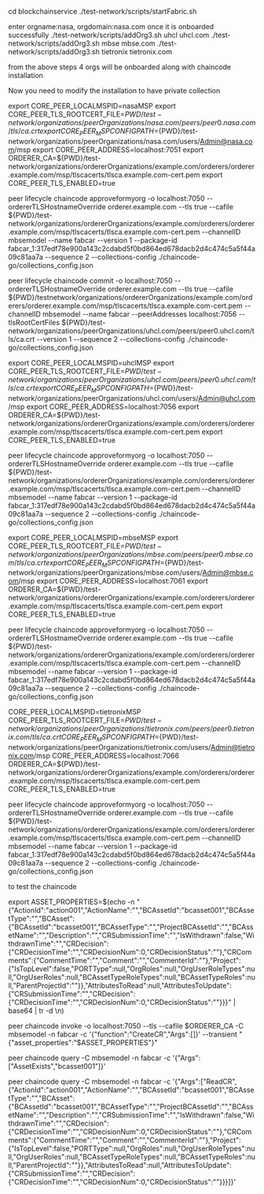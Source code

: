 cd blockchainservice
./test-network/scripts/startFabric.sh

enter orgname:nasa, orgdomain:nasa.com
once it is onboarded successfully
./test-network/scripts/addOrg3.sh uhcl uhcl.com
./test-network/scripts/addOrg3.sh mbse mbse.com
./test-network/scripts/addOrg3.sh tietronix tietronix.com

from the above steps 4 orgs will be onboarded along with chaincode installation 

Now you need to modify the installation to have private collection

export CORE_PEER_LOCALMSPID=nasaMSP
export CORE_PEER_TLS_ROOTCERT_FILE=${PWD}/test-network/organizations/peerOrganizations/nasa.com/peers/peer0.nasa.com/tls/ca.crt
export CORE_PEER_MSPCONFIGPATH=${PWD}/test-network/organizations/peerOrganizations/nasa.com/users/Admin@nasa.com/msp
export CORE_PEER_ADDRESS=localhost:7051
export ORDERER_CA=${PWD}/test-network/organizations/ordererOrganizations/example.com/orderers/orderer.example.com/msp/tlscacerts/tlsca.example.com-cert.pem
export CORE_PEER_TLS_ENABLED=true

peer lifecycle chaincode approveformyorg -o localhost:7050 --ordererTLSHostnameOverride orderer.example.com --tls true --cafile ${PWD}/test-network/organizations/ordererOrganizations/example.com/orderers/orderer.example.com/msp/tlscacerts/tlsca.example.com-cert.pem --channelID mbsemodel --name fabcar --version 1 --package-id fabcar_1:317edf78e900a143c2cdabd5f0bd864ed678dacb2d4c474c5a5f44a09c81aa7a --sequence 2 --collections-config ./chaincode-go/collections_config.json

peer lifecycle chaincode commit -o localhost:7050 --ordererTLSHostnameOverride orderer.example.com --tls true --cafile ${PWD}/testnetwork/organizations/ordererOrganizations/example.com/orderers/orderer.example.com/msp/tlscacerts/tlsca.example.com-cert.pem --channelID mbsemodel --name fabcar --peerAddresses localhost:7056 --tlsRootCertFiles ${PWD}/test-network/organizations/peerOrganizations/uhcl.com/peers/peer0.uhcl.com/tls/ca.crt --version 1 --sequence 2 --collections-config ./chaincode-go/collections_config.json



export CORE_PEER_LOCALMSPID=uhclMSP
export CORE_PEER_TLS_ROOTCERT_FILE=${PWD}/test-network/organizations/peerOrganizations/uhcl.com/peers/peer0.uhcl.com/tls/ca.crt
export CORE_PEER_MSPCONFIGPATH=${PWD}/test-network/organizations/peerOrganizations/uhcl.com/users/Admin@uhcl.com/msp
export CORE_PEER_ADDRESS=localhost:7056
export ORDERER_CA=${PWD}/test-network/organizations/ordererOrganizations/example.com/orderers/orderer.example.com/msp/tlscacerts/tlsca.example.com-cert.pem
export CORE_PEER_TLS_ENABLED=true

peer lifecycle chaincode approveformyorg -o localhost:7050 --ordererTLSHostnameOverride orderer.example.com --tls true --cafile ${PWD}/test-network/organizations/ordererOrganizations/example.com/orderers/orderer.example.com/msp/tlscacerts/tlsca.example.com-cert.pem --channelID mbsemodel --name fabcar --version 1 --package-id fabcar_1:317edf78e900a143c2cdabd5f0bd864ed678dacb2d4c474c5a5f44a09c81aa7a --sequence 2 --collections-config ./chaincode-go/collections_config.json


export CORE_PEER_LOCALMSPID=mbseMSP
export CORE_PEER_TLS_ROOTCERT_FILE=${PWD}/test-network/organizations/peerOrganizations/mbse.com/peers/peer0.mbse.com/tls/ca.crt
export CORE_PEER_MSPCONFIGPATH=${PWD}/test-network/organizations/peerOrganizations/mbse.com/users/Admin@mbse.com/msp
export CORE_PEER_ADDRESS=localhost:7061
export ORDERER_CA=${PWD}/test-network/organizations/ordererOrganizations/example.com/orderers/orderer.example.com/msp/tlscacerts/tlsca.example.com-cert.pem
export CORE_PEER_TLS_ENABLED=true

peer lifecycle chaincode approveformyorg -o localhost:7050 --ordererTLSHostnameOverride orderer.example.com --tls true --cafile ${PWD}/test-network/organizations/ordererOrganizations/example.com/orderers/orderer.example.com/msp/tlscacerts/tlsca.example.com-cert.pem --channelID mbsemodel --name fabcar --version 1 --package-id fabcar_1:317edf78e900a143c2cdabd5f0bd864ed678dacb2d4c474c5a5f44a09c81aa7a --sequence 2 --collections-config ./chaincode-go/collections_config.json

CORE_PEER_LOCALMSPID=tietronixMSP
CORE_PEER_TLS_ROOTCERT_FILE=${PWD}/test-network/organizations/peerOrganizations/tietronix.com/peers/peer0.tietronix.com/tls/ca.crt
CORE_PEER_MSPCONFIGPATH=${PWD}/test-network/organizations/peerOrganizations/tietronix.com/users/Admin@tietronix.com/msp
CORE_PEER_ADDRESS=localhost:7066
ORDERER_CA=${PWD}/test-network/organizations/ordererOrganizations/example.com/orderers/orderer.example.com/msp/tlscacerts/tlsca.example.com-cert.pem
CORE_PEER_TLS_ENABLED=true

peer lifecycle chaincode approveformyorg -o localhost:7050 --ordererTLSHostnameOverride orderer.example.com --tls true --cafile ${PWD}/test-network/organizations/ordererOrganizations/example.com/orderers/orderer.example.com/msp/tlscacerts/tlsca.example.com-cert.pem --channelID mbsemodel --name fabcar --version 1 --package-id fabcar_1:317edf78e900a143c2cdabd5f0bd864ed678dacb2d4c474c5a5f44a09c81aa7a --sequence 2 --collections-config ./chaincode-go/collections_config.json


to test the chaincode 




export ASSET_PROPERTIES=$(echo -n "{\"ActionId\":\"action001\",\"ActionName\":\"\",\"BCAssetId\":\"bcasset001\",\"BCAssetType\":\"\",\"BCAsset\":{\"BCAssetId\":\"bcasset001\",\"BCAssetType\":\"\",\"ProjectBCAssetId\":\"\",\"BCAssetName\":\"\",\"Description\":\"\",\"CRSubmissionTime\":\"\",\"IsWithdrawn\":false,\"WithdrawnTime\":\"\",\"CRDecision\":{\"CRDecisionTime\":\"\",\"CRDecisionNum\":0,\"CRDecisionStatus\":\"\"},\"CRComments\":{\"CommentTime\":\"\",\"Comment\":\"\",\"CommenterId\":\"\"},\"Project\":{\"IsTopLevel\":false,\"PORTType\":null,\"OrgRoles\":null,\"OrgUserRoleTypes\":null,\"OrgUserRoles\":null,\"BCAssetTypeRoleTypes\":null,\"BCAssetTypeRoles\":null,\"ParentProjectId\":\"\"}},\"AttributesToRead\":null,\"AttributesToUpdate\":{\"CRSubmissionTime\":\"\",\"CRDecision\":{\"CRDecisionTime\":\"\",\"CRDecisionNum\":0,\"CRDecisionStatus\":\"\"}}}" | base64 | tr -d \\n)

peer chaincode invoke -o localhost:7050 --tls --cafile $ORDERER_CA -C mbsemodel -n fabcar -c '{"function":"CreateCR","Args":[]}' --transient "{\"asset_properties\":\"$ASSET_PROPERTIES\"}"

peer chaincode query -C mbsemodel -n fabcar -c '{"Args":["AssetExists","bcasset001"]}'

peer chaincode query -C mbsemodel -n fabcar -c '{"Args":["ReadCR",{"ActionId":"action001","ActionName":"","BCAssetId":"bcasset001","BCAssetType":"","BCAsset":{"BCAssetId":"bcasset001","BCAssetType":"","ProjectBCAssetId":"","BCAssetName":"","Description":"","CRSubmissionTime":"","IsWithdrawn":false,"WithdrawnTime":"","CRDecision":{"CRDecisionTime":"","CRDecisionNum":0,"CRDecisionStatus":""},"CRComments":{"CommentTime":"","Comment":"","CommenterId":""},"Project":{"IsTopLevel":false,"PORTType":null,"OrgRoles":null,"OrgUserRoleTypes":null,"OrgUserRoles":null,"BCAssetTypeRoleTypes":null,"BCAssetTypeRoles":null,"ParentProjectId":""}},"AttributesToRead":null,"AttributesToUpdate":{"CRSubmissionTime":"","CRDecision":{"CRDecisionTime":"","CRDecisionNum":0,"CRDecisionStatus":""}}}]}'


